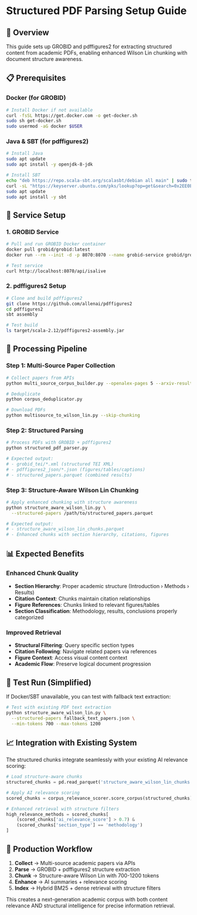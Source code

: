 # Structured PDF Parsing Setup Guide

## 🎯 Overview
This guide sets up GROBID and pdffigures2 for extracting structured content from academic PDFs, enabling enhanced Wilson Lin chunking with document structure awareness.

## 📋 Prerequisites

### Docker (for GROBID)
```bash
# Install Docker if not available
curl -fsSL https://get.docker.com -o get-docker.sh
sudo sh get-docker.sh
sudo usermod -aG docker $USER
```

### Java & SBT (for pdffigures2)
```bash
# Install Java
sudo apt update
sudo apt install -y openjdk-8-jdk

# Install SBT
echo "deb https://repo.scala-sbt.org/scalasbt/debian all main" | sudo tee /etc/apt/sources.list.d/sbt.list
curl -sL "https://keyserver.ubuntu.com/pks/lookup?op=get&search=0x2EE0EA64E40A89B84B2DF73499E82A75642AC823" | sudo apt-key add
sudo apt update
sudo apt install -y sbt
```

## 🚀 Service Setup

### 1. GROBID Service
```bash
# Pull and run GROBID Docker container
docker pull grobid/grobid:latest
docker run --rm --init -d -p 8070:8070 --name grobid-service grobid/grobid:latest

# Test service
curl http://localhost:8070/api/isalive
```

### 2. pdffigures2 Setup
```bash
# Clone and build pdffigures2
git clone https://github.com/allenai/pdffigures2
cd pdffigures2
sbt assembly

# Test build
ls target/scala-2.12/pdffigures2-assembly.jar
```

## 🔄 Processing Pipeline

### Step 1: Multi-Source Paper Collection
```bash
# Collect papers from APIs
python multi_source_corpus_builder.py --openalex-pages 5 --arxiv-results 500

# Deduplicate
python corpus_deduplicator.py

# Download PDFs
python multisource_to_wilson_lin.py --skip-chunking
```

### Step 2: Structured Parsing
```bash
# Process PDFs with GROBID + pdffigures2
python structured_pdf_parser.py

# Expected output:
# - grobid_tei/*.xml (structured TEI XML)
# - pdffigures2_json/*.json (figures/tables/captions)
# - structured_papers.parquet (combined results)
```

### Step 3: Structure-Aware Wilson Lin Chunking
```bash
# Apply enhanced chunking with structure awareness
python structure_aware_wilson_lin.py \
  --structured-papers /path/to/structured_papers.parquet

# Expected output:
# - structure_aware_wilson_lin_chunks.parquet
# - Enhanced chunks with section hierarchy, citations, figures
```

## 📊 Expected Benefits

### Enhanced Chunk Quality
- **Section Hierarchy**: Proper academic structure (Introduction › Methods › Results)
- **Citation Context**: Chunks maintain citation relationships
- **Figure References**: Chunks linked to relevant figures/tables
- **Section Classification**: Methodology, results, conclusions properly categorized

### Improved Retrieval
- **Structural Filtering**: Query specific section types
- **Citation Following**: Navigate related papers via references
- **Figure Context**: Access visual content context
- **Academic Flow**: Preserve logical document progression

## 🧪 Test Run (Simplified)

If Docker/SBT unavailable, you can test with fallback text extraction:

```bash
# Test with existing PDF text extraction
python structure_aware_wilson_lin.py \
  --structured-papers fallback_text_papers.json \
  --min-tokens 700 --max-tokens 1200
```

## 📈 Integration with Existing System

The structured chunks integrate seamlessly with your existing AI relevance scoring:

```python
# Load structure-aware chunks
structured_chunks = pd.read_parquet('structure_aware_wilson_lin_chunks.parquet')

# Apply AI relevance scoring
scored_chunks = corpus_relevance_scorer.score_corpus(structured_chunks)

# Enhanced retrieval with structure filters
high_relevance_methods = scored_chunks[
    (scored_chunks['ai_relevance_score'] > 0.7) & 
    (scored_chunks['section_type'] == 'methodology')
]
```

## 🎯 Production Workflow

1. **Collect** → Multi-source academic papers via APIs
2. **Parse** → GROBID + pdffigures2 structure extraction  
3. **Chunk** → Structure-aware Wilson Lin with 700-1200 tokens
4. **Enhance** → AI summaries + relevance scoring
5. **Index** → Hybrid BM25 + dense retrieval with structure filters

This creates a next-generation academic corpus with both content relevance AND structural intelligence for precise information retrieval.